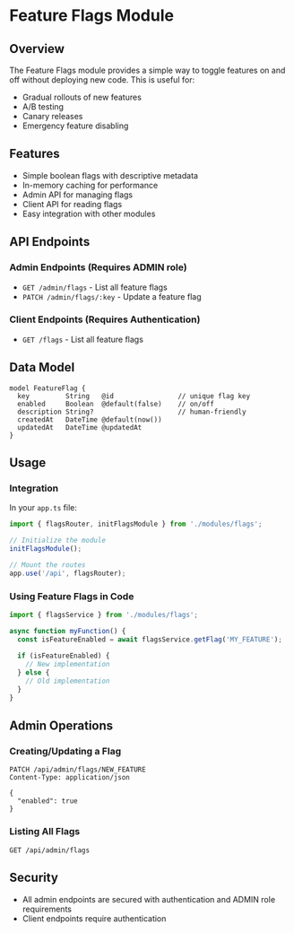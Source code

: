 # Feature Flags Module

## Overview

The Feature Flags module provides a simple way to toggle features on and off without deploying new code. This is useful for:

- Gradual rollouts of new features
- A/B testing
- Canary releases
- Emergency feature disabling

## Features

- Simple boolean flags with descriptive metadata
- In-memory caching for performance
- Admin API for managing flags
- Client API for reading flags
- Easy integration with other modules

## API Endpoints

### Admin Endpoints (Requires ADMIN role)

- `GET /admin/flags` - List all feature flags
- `PATCH /admin/flags/:key` - Update a feature flag

### Client Endpoints (Requires Authentication)

- `GET /flags` - List all feature flags

## Data Model

```prisma
model FeatureFlag {
  key         String   @id                // unique flag key
  enabled     Boolean  @default(false)    // on/off
  description String?                     // human-friendly
  createdAt   DateTime @default(now())
  updatedAt   DateTime @updatedAt
}
```

## Usage

### Integration

In your `app.ts` file:

```typescript
import { flagsRouter, initFlagsModule } from './modules/flags';

// Initialize the module
initFlagsModule();

// Mount the routes
app.use('/api', flagsRouter);
```

### Using Feature Flags in Code

```typescript
import { flagsService } from './modules/flags';

async function myFunction() {
  const isFeatureEnabled = await flagsService.getFlag('MY_FEATURE');
  
  if (isFeatureEnabled) {
    // New implementation
  } else {
    // Old implementation
  }
}
```

## Admin Operations

### Creating/Updating a Flag

```http
PATCH /api/admin/flags/NEW_FEATURE
Content-Type: application/json

{
  "enabled": true
}
```

### Listing All Flags

```http
GET /api/admin/flags
```

## Security

- All admin endpoints are secured with authentication and ADMIN role requirements
- Client endpoints require authentication
